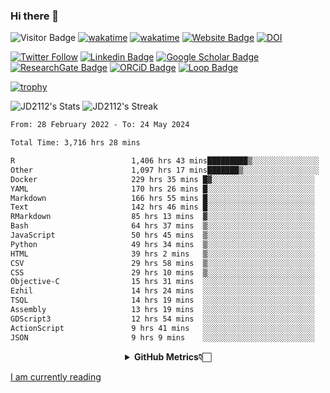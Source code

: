 ### Hi there 👋
![Visitor Badge](https://visitor-badge.laobi.icu/badge?page_id=JD2112.JD2112)
[![wakatime](https://github.com/JD2112/JD2112/actions/workflows/waka-readme.yml/badge.svg)](https://github.com/JD2112/JD2112/actions/workflows/waka-readme.yml)
[![wakatime](https://wakatime.com/badge/user/fe95275f-909a-4147-a45d-624981173898.svg)](https://wakatime.com/@fe95275f-909a-4147-a45d-624981173898)
[![Website Badge](https://img.shields.io/badge/website-informational?style=flat-square)](http://jyotirmoydas.netlify.app)
[![DOI](https://zenodo.org/badge/668165851.svg)](https://zenodo.org/doi/10.5281/zenodo.11104069)

[![Twitter Follow](https://img.shields.io/twitter/follow/jyotirmoy21?style=social)](https://twitter.com/jyotirmoy21)
[![Linkedin Badge](https://img.shields.io/badge/-jyotirmoy-blue?style=plastic&logo=Linkedin&logoColor=white&link=https://www.linkedin.com/in/dasjyotirmoy/)](https://www.linkedin.com/in/dasjyotirmoy/)
[![Google Scholar Badge](https://img.shields.io/badge/-jyotirmoy-blue?style=plastic&logo=GoogleScholar&logoColor=white&link=https://scholar.google.se/citations?user=IMBYOv8AAAAJ&hl=en)](https://scholar.google.se/citations?user=IMBYOv8AAAAJ&hl=en)
[![ResearchGate Badge](https://img.shields.io/badge/-jyotirmoy-cyan?style=plastic&logo=ResearchGate&logoColor=white&link=https://www.researchgate.net/profile/Jyotirmoy-Das-3)](https://www.researchgate.net/profile/Jyotirmoy-Das-3)
[![ORCiD Badge](https://img.shields.io/badge/-jyotirmoy-green?style=plastic&logo=orcid&logoColor=white&link=https://orcid.org/0000-0002-5649-4658)](https://orcid.org/0000-0002-5649-4658)
[![Loop Badge](https://img.shields.io/badge/-jyotirmoy-orange?style=plastic&logo=Loop&logoColor=white&link=https://loop.frontiersin.org/people/1519976/overview)](https://loop.frontiersin.org/people/1519976/overview)

[![trophy](https://github-profile-trophy.vercel.app/?username=JD2112)](https://github.com/ryo-ma/github-profile-trophy)

<!--
**JD2112/JD2112** is a ✨ _special_ ✨ repository because its `README.md` (this file) appears on your GitHub profile.

Here are some ideas to get you started:

- 🔭 I’m currently working on ...
- 🌱 I’m currently learning ...
- 👯 I’m looking to collaborate on ...
- 🤔 I’m looking for help with ...
- 💬 Ask me about ...
- 📫 How to reach me: ...
- 😄 Pronouns: ...
- ⚡ Fun fact: ...
![JD2112's Top Languages](https://github-readme-stats.vercel.app/api/top-langs/?username=JD2112&theme=vue-dark&show_icons=true&hide_border=true&layout=compact)
-->
![JD2112's Stats](https://github-readme-stats.vercel.app/api?username=JD2112&theme=vue-dark&show_icons=true&hide_border=true&count_private=true)
![JD2112's Streak](https://github-readme-streak-stats.herokuapp.com/?user=JD2112&theme=vue-dark&hide_border=true)





<!--START_SECTION:waka-->

```txt
From: 28 February 2022 - To: 24 May 2024

Total Time: 3,716 hrs 28 mins

R                          1,406 hrs 43 mins█████████▒░░░░░░░░░░░░░░░   37.85 %
Other                      1,097 hrs 17 mins███████▒░░░░░░░░░░░░░░░░░   29.53 %
Docker                     229 hrs 35 mins █▓░░░░░░░░░░░░░░░░░░░░░░░   06.18 %
YAML                       170 hrs 26 mins █░░░░░░░░░░░░░░░░░░░░░░░░   04.59 %
Markdown                   166 hrs 55 mins █░░░░░░░░░░░░░░░░░░░░░░░░   04.49 %
Text                       142 hrs 46 mins █░░░░░░░░░░░░░░░░░░░░░░░░   03.84 %
RMarkdown                  85 hrs 13 mins  ▓░░░░░░░░░░░░░░░░░░░░░░░░   02.29 %
Bash                       64 hrs 37 mins  ▒░░░░░░░░░░░░░░░░░░░░░░░░   01.74 %
JavaScript                 50 hrs 45 mins  ▒░░░░░░░░░░░░░░░░░░░░░░░░   01.37 %
Python                     49 hrs 34 mins  ▒░░░░░░░░░░░░░░░░░░░░░░░░   01.33 %
HTML                       39 hrs 2 mins   ▒░░░░░░░░░░░░░░░░░░░░░░░░   01.05 %
CSV                        29 hrs 58 mins  ▒░░░░░░░░░░░░░░░░░░░░░░░░   00.81 %
CSS                        29 hrs 10 mins  ▒░░░░░░░░░░░░░░░░░░░░░░░░   00.78 %
Objective-C                15 hrs 31 mins  ░░░░░░░░░░░░░░░░░░░░░░░░░   00.42 %
Ezhil                      14 hrs 24 mins  ░░░░░░░░░░░░░░░░░░░░░░░░░   00.39 %
TSQL                       14 hrs 19 mins  ░░░░░░░░░░░░░░░░░░░░░░░░░   00.39 %
Assembly                   13 hrs 19 mins  ░░░░░░░░░░░░░░░░░░░░░░░░░   00.36 %
GDScript3                  12 hrs 54 mins  ░░░░░░░░░░░░░░░░░░░░░░░░░   00.35 %
ActionScript               9 hrs 41 mins   ░░░░░░░░░░░░░░░░░░░░░░░░░   00.26 %
JSON                       9 hrs 9 mins    ░░░░░░░░░░░░░░░░░░░░░░░░░   00.25 %
```

<!--END_SECTION:waka-->

<div align="center">
    <details>
        <summary><b>GitHub Metrics👇🏻</b></summary>
    <br>
        
[Get Details](https://metrics.lecoq.io/insights/JD2112)
    </details>
</div>

<a target="_blank" href="https://www.goodreads.com/user/show/21242415-jyotirmoy-das">I am currently reading</a>


